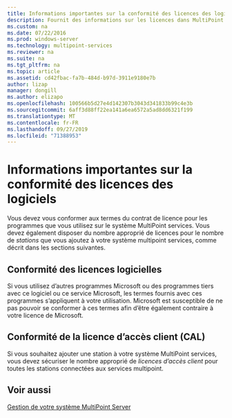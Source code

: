 ```yaml
---
title: Informations importantes sur la conformité des licences des logiciels
description: Fournit des informations sur les licences dans MultiPoint services.
ms.custom: na
ms.date: 07/22/2016
ms.prod: windows-server
ms.technology: multipoint-services
ms.reviewer: na
ms.suite: na
ms.tgt_pltfrm: na
ms.topic: article
ms.assetid: cd42fbac-fa7b-484d-b97d-3911e9180e7b
author: lizap
manager: dongill
ms.author: elizapo
ms.openlocfilehash: 100566b5d27e4d142307b3043d341833b99c4e3b
ms.sourcegitcommit: 6aff3d88ff22ea141a6ea6572a5ad8dd6321f199
ms.translationtype: MT
ms.contentlocale: fr-FR
ms.lasthandoff: 09/27/2019
ms.locfileid: "71388953"
---
```

# <a name="important-information-about-software-license-compliance"></a>Informations importantes sur la conformité des licences des logiciels
Vous devez vous conformer aux termes du contrat de licence pour les programmes que vous utilisez sur le système MultiPoint services. Vous devez également disposer du nombre approprié de licences pour le nombre de *stations* que vous ajoutez à votre système multipoint services, comme décrit dans les sections suivantes.  
  
## <a name="software-license-compliance"></a>Conformité des licences logicielles  
Si vous utilisez d’autres programmes Microsoft ou des programmes tiers avec ce logiciel ou ce service Microsoft, les termes fournis avec ces programmes s’appliquent à votre utilisation. Microsoft est susceptible de ne pas pouvoir se conformer à ces termes afin d’être également contraire à votre licence de Microsoft.  
  
## <a name="client-access-license-cal-compliance"></a>Conformité de la licence d’accès client (CAL)  
Si vous souhaitez ajouter une station à votre système MultiPoint services, vous devez sécuriser le nombre approprié de *licences d’accès client* pour toutes les stations connectées aux services multipoint.   
  
## <a name="see-also"></a>Voir aussi  
[Gestion de votre système MultiPoint Server](managing-your-multipoint-services-system.md)  
  
